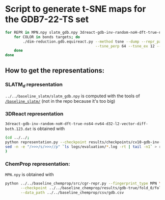 # Script to generate t-SNE maps for the GDB7-22-TS set

```bash
for REPR in MPN.npy slatm_gdb.npy 3dreact-gdb-inv-random-noH-dft-true-ns64-nv64-d32-l2-vector-diff-both.123.dat; do
    for COLOR in bonds targets; do
        ./dim-reduction.gdb.equireact.py --method tsne --dump --repr_path ${REPR} \
                                         --tsne_perp 64 --tsne_ex 12 --how_to_color ${COLOR};
    done
done
```

## How to get the representations:
### SLATM$_d$ representation
`../../baseline_slatm/slatm_gdb.npy`
is computed with the tools of [`/baseline_slatm/`](../../baseline_slatm/) (not in the repo because it's too big)

### 3DReact representation
`3dreact-gdb-inv-random-noH-dft-true-ns64-nv64-d32-l2-vector-diff-both.123.dat`
is obtained with
```bash
(cd ../../;
python representation.py --checkpoint results/checkpoints/cv10-gdb-inv-random-noH-dft-true-ns64-nv64-d32-l2-vector-diff-both-*.log;
sed -n -e "/>>>/s/>>>//p" `ls logs/evaluation/*.log -rt | tail -n1` > results/repr/3dreact-gdb-inv-random-noH-dft-true-ns64-nv64-d32-l2-vector-diff-both.123.dat
)
```

### ChemProp representation:
`MPN.npy` is obtained with
```bash
python ../../baseline_chemprop/src/cgr-repr.py --fingerprint_type MPN \
       --checkpoint ../../baseline_chemprop/results/gdb-true/fold_0/fold_0/model_0/model.pt \
       --data_path ../../baseline_chemprop/csv/gdb.csv
```


